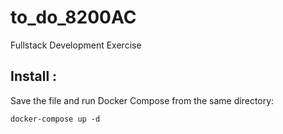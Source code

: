 # to_do_8200AC

Fullstack Development Exercise

## Install :

Save the file and run Docker Compose from the same directory:

```
docker-compose up -d
```
